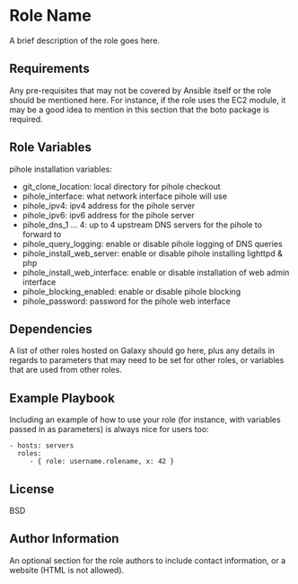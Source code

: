 Role Name
=========

A brief description of the role goes here.

Requirements
------------

Any pre-requisites that may not be covered by Ansible itself or the role should be mentioned here. For instance, if the role uses the EC2 module, it may be a good idea to mention in this section that the boto package is required.

Role Variables
--------------

pihole installation variables:

* git_clone_location: local directory for pihole checkout
* pihole_interface: what network interface pihole will use
* pihole_ipv4: ipv4 address for the pihole server
* pihole_ipv6: ipv6 address for the pihole server
* pihole_dns_1 ... 4: up to 4 upstream DNS servers for the pihole to forward to
* pihole_query_logging: enable or disable pihole logging of DNS queries
* pihole_install_web_server: enable or disable pihole installing lighttpd & php
* pihole_install_web_interface: enable or disable installation of web admin interface
* pihole_blocking_enabled: enable or disable pihole blocking
* pihole_password: password for the pihole web interface


Dependencies
------------

A list of other roles hosted on Galaxy should go here, plus any details in regards to parameters that may need to be set for other roles, or variables that are used from other roles.

Example Playbook
----------------

Including an example of how to use your role (for instance, with variables passed in as parameters) is always nice for users too:

    - hosts: servers
      roles:
         - { role: username.rolename, x: 42 }

License
-------

BSD

Author Information
------------------

An optional section for the role authors to include contact information, or a website (HTML is not allowed).
